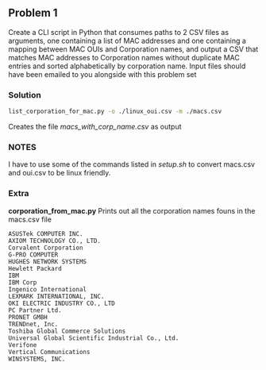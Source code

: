 ## Problem 1
Create a CLI script in Python that consumes paths to 2 CSV files as arguments, one
containing a list of MAC addresses and one containing a mapping between MAC OUIs and
Corporation names, and output a CSV that matches MAC addresses to Corporation names
without duplicate MAC entries and sorted alphabetically by corporation name. Input files
should have been emailed to you alongside with this problem set

### Solution
```sh
list_corporation_for_mac.py -o ./linux_oui.csv -m ./macs.csv
```
Creates the file *macs_with_corp_name.csv* as output

### NOTES
I have to use some of the commands listed in *setup.sh* 
to convert macs.csv and oui.csv to be linux friendly.

### Extra
**corporation_from_mac.py**
Prints out all the corporation names founs in the macs.csv file
```
ASUSTek COMPUTER INC.
AXIOM TECHNOLOGY CO., LTD.
Corvalent Corporation
G-PRO COMPUTER
HUGHES NETWORK SYSTEMS
Hewlett Packard
IBM
IBM Corp
Ingenico International
LEXMARK INTERNATIONAL, INC.
OKI ELECTRIC INDUSTRY CO., LTD
PC Partner Ltd.
PRONET GMBH
TRENDnet, Inc.
Toshiba Global Commerce Solutions
Universal Global Scientific Industrial Co., Ltd.
Verifone
Vertical Communications
WINSYSTEMS, INC.
```
